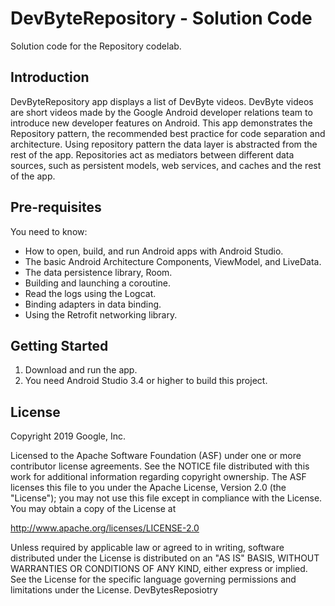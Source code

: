 DevByteRepository - Solution Code
==================================

Solution code for the Repository codelab.

Introduction
------------

DevByteRepository app displays a list of DevByte videos. DevByte videos are
short videos made by the Google Android developer relations team to introduce
new developer features on Android. This app demonstrates the Repository pattern,
the recommended best practice for code separation and architecture. Using
repository pattern the data layer is abstracted from the rest of the app.
Repositories act as mediators between different data sources, such as persistent
models, web services, and caches and the rest of the app.

Pre-requisites
--------------

You need to know:
- How to open, build, and run Android apps with Android Studio.
- The basic Android Architecture Components, ViewModel, and LiveData.
- The data persistence library, Room.
- Building and launching a coroutine.
- Read the logs using the Logcat.
- Binding adapters in data binding.
- Using the Retrofit networking library.


Getting Started
---------------

1. Download and run the app.
2. You need Android Studio 3.4 or higher to build this project.

License
-------

Copyright 2019 Google, Inc.

Licensed to the Apache Software Foundation (ASF) under one or more contributor
license agreements.  See the NOTICE file distributed with this work for
additional information regarding copyright ownership.  The ASF licenses this
file to you under the Apache License, Version 2.0 (the "License"); you may not
use this file except in compliance with the License.  You may obtain a copy of
the License at

  http://www.apache.org/licenses/LICENSE-2.0

Unless required by applicable law or agreed to in writing, software
distributed under the License is distributed on an "AS IS" BASIS, WITHOUT
WARRANTIES OR CONDITIONS OF ANY KIND, either express or implied.  See the
License for the specific language governing permissions and limitations under
the License.
DevBytesReposiotry
